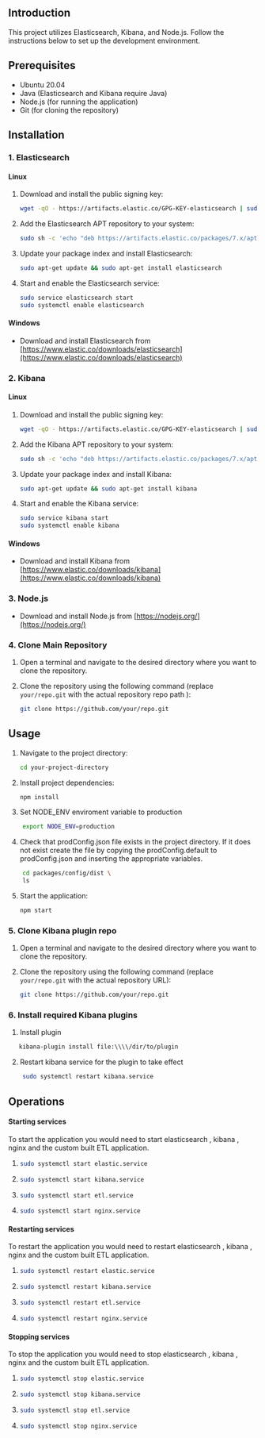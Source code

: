 ## Introduction

This project utilizes Elasticsearch, Kibana, and Node.js. Follow the instructions below to set up the development environment.

## Prerequisites

- Ubuntu 20.04
- Java (Elasticsearch and Kibana require Java)
- Node.js (for running the application)
- Git (for cloning the repository)

## Installation

### 1. Elasticsearch

#### Linux

1. Download and install the public signing key:

   ```bash
   wget -qO - https://artifacts.elastic.co/GPG-KEY-elasticsearch | sudo apt-key add -
   ```

2. Add the Elasticsearch APT repository to your system:

   ```bash
   sudo sh -c 'echo "deb https://artifacts.elastic.co/packages/7.x/apt stable main" > /etc/apt/sources.list.d/elastic-7.x.list'
   ```

3. Update your package index and install Elasticsearch:

   ```bash
   sudo apt-get update && sudo apt-get install elasticsearch
   ```

4. Start and enable the Elasticsearch service:
   ```bash
   sudo service elasticsearch start
   sudo systemctl enable elasticsearch
   ```

#### Windows

- Download and install Elasticsearch from [https://www.elastic.co/downloads/elasticsearch](https://www.elastic.co/downloads/elasticsearch)

### 2. Kibana

#### Linux

1. Download and install the public signing key:

   ```bash
   wget -qO - https://artifacts.elastic.co/GPG-KEY-elasticsearch | sudo apt-key add -
   ```

2. Add the Kibana APT repository to your system:

   ```bash
   sudo sh -c 'echo "deb https://artifacts.elastic.co/packages/7.x/apt stable main" > /etc/apt/sources.list.d/elastic-7.x.list'
   ```

3. Update your package index and install Kibana:

   ```bash
   sudo apt-get update && sudo apt-get install kibana
   ```

4. Start and enable the Kibana service:
   ```bash
   sudo service kibana start
   sudo systemctl enable kibana
   ```

#### Windows

- Download and install Kibana from [https://www.elastic.co/downloads/kibana](https://www.elastic.co/downloads/kibana)

### 3. Node.js

- Download and install Node.js from [https://nodejs.org/](https://nodejs.org/)

### 4. Clone Main Repository

1. Open a terminal and navigate to the desired directory where you want to clone the repository.

2. Clone the repository using the following command (replace `your/repo.git` with the actual repository repo path ):
   ```bash
   git clone https://github.com/your/repo.git
   ```

## Usage

1. Navigate to the project directory:

   ```bash
   cd your-project-directory
   ```

2. Install project dependencies:

   ```bash
   npm install
   ```

3. Set NODE_ENV enviroment variable to production

```bash
    export NODE_ENV=production
```

4. Check that prodConfig.json file exists in the project directory. If it does not exist create the file by copying the prodConfig.default to prodConfig.json and inserting the appropriate variables.

```bash
    cd packages/config/dist \
    ls
```

5. Start the application:
   ```bash
   npm start
   ```

### 5. Clone Kibana plugin repo

1. Open a terminal and navigate to the desired directory where you want to clone the repository.

2. Clone the repository using the following command (replace `your/repo.git` with the actual repository URL):
   ```bash
   git clone https://github.com/your/repo.git
   ```

### 6. Install required Kibana plugins

1. Install plugin

```bash
   kibana-plugin install file:\\\\/dir/to/plugin
```

2. Restart kibana service for the plugin to take effect

```bash
    sudo systemctl restart kibana.service
```

## Operations

#### Starting services

To start the application you would need to start elasticsearch , kibana , nginx and the custom built ETL application.

1.  ```bash
    sudo systemctl start elastic.service

    ```

2.  ```bash
    sudo systemctl start kibana.service

    ```

3.  ```bash
    sudo systemctl start etl.service
    ```
4.  ```bash
    sudo systemctl start nginx.service
    ```

#### Restarting services

To restart the application you would need to restart elasticsearch , kibana , nginx and the custom built ETL application.

1.  ```bash
    sudo systemctl restart elastic.service

    ```

2.  ```bash
    sudo systemctl restart kibana.service

    ```

3.  ```bash
    sudo systemctl restart etl.service
    ```
4.  ```bash
    sudo systemctl restart nginx.service
    ```

#### Stopping services

To stop the application you would need to stop elasticsearch , kibana , nginx and the custom built ETL application.

1.  ```bash
    sudo systemctl stop elastic.service

    ```

2.  ```bash
    sudo systemctl stop kibana.service

    ```

3.  ```bash
    sudo systemctl stop etl.service
    ```
4.  ```bash
    sudo systemctl stop nginx.service
    ```
